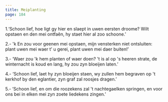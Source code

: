 ```yaml
---
title: Meiplanting
page: 184
---  
```



1.‘Schoon lief, hoe ligt gy hier en slaept
in uwen eersten droome?
Wilt opstaen en den mei ontfaên,
hy staet hier al zoo schoone.’


2.- 'k En zou voor geenen mei opstaen,
mijn vensterken niet ontsluiten:
plant uwen mei waer t' u gerei,
plant uwen mei daer buiten!’


3.- ‘Waer zou 'k hem planten of waer doen?
't is al op 's heeren strate,
de winternacht is koud en lang,
hy zou zyn bloeijen laten.’


4.- ‘Schoon lief, laet hy zyn bloeijen staen,
wy zullen hem begraven
op 't kerkhof by den eglantier,
zyn graf zal roosjes dragen.’


5.- ‘Schoon lief, en om die roozekens
zal 't nachtegaelken springen,
en voor ons bei in elken mei
zyn zoete liedekens zingen.’